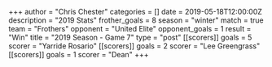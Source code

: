 +++
author = "Chris Chester"
categories = []
date = 2019-05-18T12:00:00Z
description = "2019 Stats"
frother_goals = 8
season = "winter"
match = true
team = "Frothers"
opponent = "United Elite"
opponent_goals = 1
result = "Win"
title = "2019 Season - Game 7"
type = "post"
[[scorers]]
goals = 5
scorer = "Yarride Rosario"
[[scorers]]
goals = 2
scorer = "Lee Greengrass"
[[scorers]]
goals = 1
scorer = "Dean"
+++